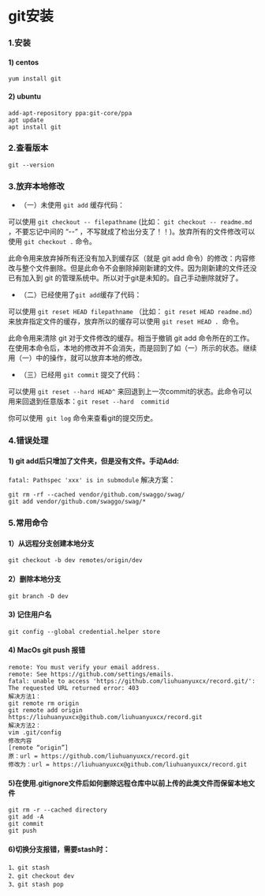# git安装
### 1.安装
#### 1) centos
	yum install git
#### 2) ubuntu
	add-apt-repository ppa:git-core/ppa
	apt update
	apt install git
### 2.查看版本
	git --version
### 3.放弃本地修改
- （一）未使用 `git add` 缓存代码：

可以使用 `git checkout -- filepathname` (比如： `git checkout -- readme.md ` ，不要忘记中间的 “--” ，不写就成了检出分支了！！)。放弃所有的文件修改可以使用 `git checkout .`  命令。

此命令用来放弃掉所有还没有加入到缓存区（就是 git add 命令）的修改：内容修改与整个文件删除。但是此命令不会删除掉刚新建的文件。因为刚新建的文件还没已有加入到 git 的管理系统中。所以对于git是未知的。自己手动删除就好了。

- （二）已经使用了`git add`缓存了代码：

可以使用  `git reset HEAD filepathname` （比如： `git reset HEAD readme.md`）来放弃指定文件的缓存，放弃所以的缓存可以使用 `git reset HEAD . `命令。

此命令用来清除 git  对于文件修改的缓存。相当于撤销 git add 命令所在的工作。在使用本命令后，本地的修改并不会消失，而是回到了如（一）所示的状态。继续用（一）中的操作，就可以放弃本地的修改。

- （三）已经用 `git commit`  提交了代码：

可以使用 `git reset --hard HEAD^` 来回退到上一次commit的状态。此命令可以用来回退到任意版本：`git reset --hard  commitid`

你可以使用` git log` 命令来查看git的提交历史。

### 4.错误处理
#### 1) git add后只增加了文件夹，但是没有文件。手动Add:
```fatal: Pathspec 'xxx' is in submodule```
解决方案：
```
git rm -rf --cached vendor/github.com/swaggo/swag/
git add vendor/github.com/swaggo/swag/*
```

### 5.常用命令
#### 1）从远程分支创建本地分支
    git checkout -b dev remotes/origin/dev
#### 2）删除本地分支
    git branch -D dev
#### 3) 记住用户名
    git config --global credential.helper store
#### 4) MacOs git push 报错
    remote: You must verify your email address.
    remote: See https://github.com/settings/emails.
    fatal: unable to access 'https://github.com/liuhuanyuxcx/record.git/': The requested URL returned error: 403
    解决方法1：
    git remote rm origin
    git remote add origin https://liuhuanyuxcx@github.com/liuhuanyuxcx/record.git
    解决方法2：
    vim .git/config
    修改内容
    [remote “origin”]
    原：url = https://github.com/liuhuanyuxcx/record.git
    修改为：url = https://liuhuanyuxcx@github.com/liuhuanyuxcx/record.git
#### 5)在使用.gitignore文件后如何删除远程仓库中以前上传的此类文件而保留本地文件
    git rm -r --cached directory
    git add -A
    git commit
    git push
#### 6)切换分支报错，需要stash时： 
    1、git stash
    2、git checkout dev
    3、git stash pop